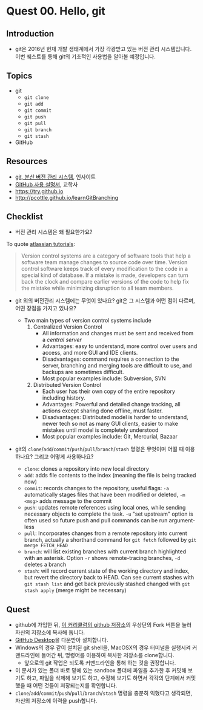 # Quest 00. Hello, git


## Introduction
* git은 2016년 현재 개발 생태계에서 가장 각광받고 있는 버전 관리 시스템입니다. 이번 퀘스트를 통해 git의 기초적인 사용법을 알아볼 예정입니다.

## Topics
* git
  * `git clone`
  * `git add`
  * `git commit`
  * `git push`
  * `git pull`
  * `git branch`
  * `git stash`
* GitHub

## Resources
* [git, 분산 버전 관리 시스템](http://www.yes24.com/24/goods/3676100?scode=032&OzSrank=1), 인사이트
* [GitHub 사용 설명서](http://www.yes24.com/24/Goods/17638082?Acode=101), 교학사
* https://try.github.io
* http://pcottle.github.io/learnGitBranching

## Checklist
* 버전 관리 시스템은 왜 필요한가요?

To quote [atlassian tutorials](https://www.atlassian.com/git/tutorials/what-is-version-control):

> Version control systems are a category of software tools that help a software team manage changes to source code over time. 
> Version control software keeps track of every modification to the code in a special kind of database. 
> If a mistake is made, developers can turn back the clock and compare earlier versions of the code to help fix the mistake while minimizing disruption to all team members.

* git 외의 버전관리 시스템에는 무엇이 있나요? git은 그 시스템과 어떤 점이 다르며, 어떤 장점을 가지고 있나요?
   * Two main types of version control systems include
      1. Centralized Version Control
         * All information and changes must be sent and received from a _central server_
         * Advantages: easy to understand, more control over users and access, and more GUI and IDE clients.
         * Disadvantages: command requires a connection to the server, branching and merging tools are difficult to use, and backups are sometimes difficult.
         * Most popular examples include: Subversion, SVN
      2. Distributed Version Control
         * Each user has their own copy of the entire repository including history.
         * Advantages: Powerful and detailed change tracking, all actions except sharing done offline, must faster.
         * Disadvantages: Distributed model is harder to understand, newer tech so not as many GUI clients, easier to make mistakes until model is completely understood
         * Most popular examples include: Git, Mercurial, Bazaar

* git의 `clone`/`add`/`commit`/`push`/`pull`/`branch`/`stash` 명령은 무엇이며 어떨 때 이용하나요? 그리고 어떻게 사용하나요?
   * `clone`: clones a repository into new local directory
   * `add`: adds file contents to the index (meaning the file is being tracked now)
   * `commit`: records changes to the repository, useful flags: `-a` automatically stages files that have been modified or deleted, `-m <msg>` adds message to the commit
   * `push`: updates remote references using local ones, while sending necessary objects to complete the task. `-u` "set upstream" option is often used so future push and pull commands can be run argument-less
   * `pull`: Incorporates changes from a remote repository into current branch, actually a shorthand command for `git fetch` followed by `git merge FETCH_HEAD`
   * `branch`: will list existing branches with current branch highlighted with an asterisk. Option `-r` shows remote-tracing branches, `-d` deletes a branch
   * `stash`: will record current state of the working directory and index, but revert the directory back to HEAD. Can see current stashes with `git stash list` and get back previously stashed changed with `git stash apply` (merge might be necessary)

## Quest
* github에 가입한 뒤, [이 커리큘럼의 github 저장소](https://github.com/KnowRe/WebDevCurriculum)의 우상단의 Fork 버튼을 눌러 자신의 저장소에 복사해 둡니다.
* [GitHub Desktop](https://desktop.github.com/)을 다운받아 설치합니다.
* Windows의 경우 같이 설치된 git shell을, MacOSX의 경우 터미널을 실행시켜 커맨드라인에 들어간 뒤, 명령어를 이용하여 복사한 저장소를 clone합니다.
  * 앞으로의 git 작업은 되도록 커맨드라인을 통해 하는 것을 권장합니다.
* 이 문서가 있는 폴더 바로 밑에 있는 sandbox 폴더에 파일을 추가한 후 커밋해 보기도 하고, 파일을 삭제해 보기도 하고, 수정해 보기도 하면서 각각의 단계에서 커밋했을 때 어떤 것들이 저장되는지를 확인합니다.
* `clone`/`add`/`commit`/`push`/`pull`/`branch`/`stash` 명령을 충분히 익혔다고 생각되면, 자신의 저장소에 이력을 push합니다.

